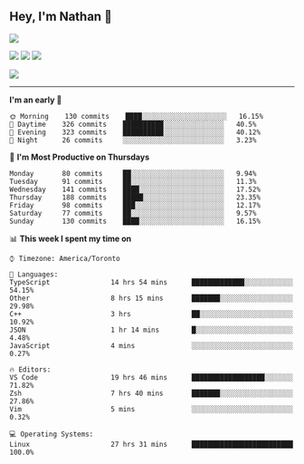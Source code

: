 ## Hey, I'm Nathan 👋

![](https://visitor-badge.laobi.icu/badge?page_id=nathan13888.visiter.badge)

[![](https://img.shields.io/badge/OS-Ubuntu-blue?style=flat-square&logo=ubuntu&logoColor=white)](https://en.wikipedia.org/wiki/Linux)
[![](https://img.shields.io/badge/Editor-VSCodeInsiders-blue?style=flat-square&logo=visual-studio-code&logoColor=white)](https://code.visualstudio.com/)
[![](https://img.shields.io/badge/Editor-Neovim-blue?style=flat-square&logo=vim&logoColor=white)](https://github.com/neovim/neovim)

![](https://github-readme-stats.vercel.app/api?username=Nathan13888&show_icons=true&theme=dracula&hide=stars&count_private=true)

---

<!--START_SECTION:waka-->
**I'm an early 🐤** 

```text
🌞 Morning    130 commits    ████░░░░░░░░░░░░░░░░░░░░░   16.15% 
🌆 Daytime    326 commits    ██████████░░░░░░░░░░░░░░░   40.5% 
🌃 Evening    323 commits    ██████████░░░░░░░░░░░░░░░   40.12% 
🌙 Night      26 commits     ░░░░░░░░░░░░░░░░░░░░░░░░░   3.23%

```
📅 **I'm Most Productive on Thursdays** 

```text
Monday       80 commits     ██░░░░░░░░░░░░░░░░░░░░░░░   9.94% 
Tuesday      91 commits     ██░░░░░░░░░░░░░░░░░░░░░░░   11.3% 
Wednesday    141 commits    ████░░░░░░░░░░░░░░░░░░░░░   17.52% 
Thursday     188 commits    █████░░░░░░░░░░░░░░░░░░░░   23.35% 
Friday       98 commits     ███░░░░░░░░░░░░░░░░░░░░░░   12.17% 
Saturday     77 commits     ██░░░░░░░░░░░░░░░░░░░░░░░   9.57% 
Sunday       130 commits    ████░░░░░░░░░░░░░░░░░░░░░   16.15%

```


📊 **This week I spent my time on** 

```text
⌚︎ Timezone: America/Toronto

💬 Languages: 
TypeScript               14 hrs 54 mins      █████████████░░░░░░░░░░░░   54.15% 
Other                    8 hrs 15 mins       ███████░░░░░░░░░░░░░░░░░░   29.98% 
C++                      3 hrs               ██░░░░░░░░░░░░░░░░░░░░░░░   10.92% 
JSON                     1 hr 14 mins        █░░░░░░░░░░░░░░░░░░░░░░░░   4.48% 
JavaScript               4 mins              ░░░░░░░░░░░░░░░░░░░░░░░░░   0.27%

🔥 Editors: 
VS Code                  19 hrs 46 mins      ██████████████████░░░░░░░   71.82% 
Zsh                      7 hrs 40 mins       ███████░░░░░░░░░░░░░░░░░░   27.86% 
Vim                      5 mins              ░░░░░░░░░░░░░░░░░░░░░░░░░   0.32%

💻 Operating Systems: 
Linux                    27 hrs 31 mins      █████████████████████████   100.0%

```


<!--END_SECTION:waka-->
